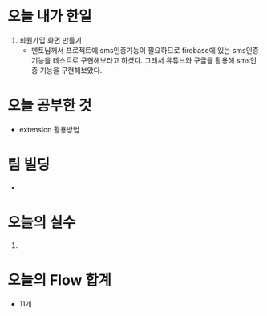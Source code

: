 # 오늘 내가 한일
1. 회원가입 화면 만들기
    - 멘토님께서 프로젝트에 sms인증기능이 필요하므로 firebase에 있는 sms인증기능을 테스트로 구현해보라고 하셨다. 그래서 유튜브와 구글을 활용해 sms인증 기능을 구현해보았다.


# 오늘 공부한 것
  - extension 활용방법
# 팀 빌딩
  - 
# 오늘의 실수
 1. 

# 오늘의 Flow 합계
  - 11개